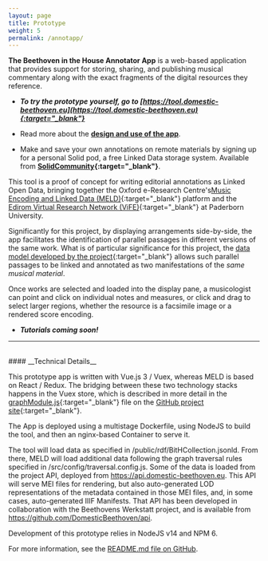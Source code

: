 ```yaml
---
layout: page
title: Prototype
weight: 5
permalink: /annotapp/
---
```

__The Beethoven in the House Annotator App__ is a web-based application that provides support for storing, sharing, and publishing musical commentary along with the exact fragments of the digital resources they reference.



* __*To try the prototype yourself, go to   [https://tool.domestic-beethoven.eu](https://tool.domestic-beethoven.eu){:target="_blank"}*__

 * Read more about the __[design and use of the app](./annotapp)__.


* Make and save your own annotations on remote materials by signing up for a personal Solid pod, a free Linked Data storage system. Available from __[SolidCommunity](https://solidcommunity.net/){:target="_blank"}__.



This tool is a proof of concept for writing editorial annotations as Linked Open Data, bringing together the Oxford e-Research Centre's[Music Encoding and Linked Data (MELD)](https://meld.web.ox.ac.uk/){:target="_blank"} platform and the [Edirom Virtual Research Network (ViFE)](https://www.edirom.de/){:target="_blank"} at Paderborn University.


Significantly for this project, by displaying arrangements side-by-side, the app facilitates the identification of parallel passages in different versions of the same work. What is of particular significance for this project, the [data model developed by the project](assets/docs/BitHModelDocumentation_v0.2.1.pdf){:target="_blank"} allows such parallel passages to be linked and annotated as two manifestations of the <i>same musical material</i>.

Once works are selected and loaded into the display pane, a musicologist can point and click on individual notes and measures, or click and drag to select larger regions, whether the resource is a facsimile image or a rendered score encoding.

* <p style="font-style:italic; font-weight:bold">Tutorials coming soon!</p>

---
<br/>
#### __Technical Details__


This prototype app is written with Vue.js 3 / Vuex, whereas MELD is based on React / Redux. The bridging between these two technology stacks happens in the Vuex store, which is described in more detail in the [graphModule.js](https://github.com/DomesticBeethoven/bith-annotator/blob/vue3/src/store/modules/graphModule.js){:target="_blank"} file on the [GitHub project site](https://github.com/DomesticBeethoven/bith-annotator){:target="_blank"}.


The App is deployed using a multistage Dockerfile, using NodeJS to build the tool, and then an nginx-based Container to serve it.

The tool will load data as specified in /public/rdf/BitHCollection.jsonld. From there, MELD will load additional data following the graph traversal rules specified in /src/config/traversal.config.js. Some of the data is loaded from the project API, deployed from https://api.domestic-beethoven.eu. This API will serve MEI files for rendering, but also auto-generated LOD representations of the metadata contained in those MEI files, and, in some cases, auto-generated IIIF Manifests. That API has been developed in collaboration with the Beethovens Werkstatt project, and is available from https://github.com/DomesticBeethoven/api.

Development of this prototype relies in NodeJS v14 and NPM 6.

For more information, see the [README.md file on GitHub](https://github.com/DomesticBeethoven/bith-annotator/tree/vue3).
